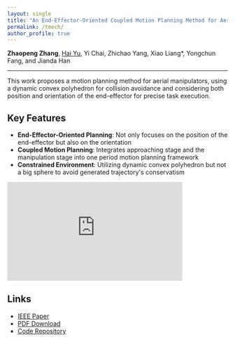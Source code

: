 ```yaml
---
layout: single
title: "An End-Effector-Oriented Coupled Motion Planning Method for Aerial Manipulators in Constrained Environments"
permalink: /tmech/
author_profile: true
---
```


**Zhaopeng Zhang**, [Hai Yu](https://u-hai.github.io/), Yi Chai, Zhichao Yang, Xiao Liang*, Yongchun Fang, and Jianda Han

---

This work proposes a motion planning method for aerial manipulators, using a dynamic convex polyhedron for collision avoidance and considering both position and orientation of the end-effector for precise task execution.

## Key Features

- **End-Effector-Oriented Planning**: Not only focuses on the position of the end-effector but also on the orientation
- **Coupled Motion Planning**: Integrates approaching stage and the manipulation stage into one period motion planning framework
- **Constrained Environment**: Utilizing dynamic convex polyhedron but not a big sphere to avoid generated trajectory's conservatism

<iframe width="400" height="225"
        src="https://www.youtube.com/embed/0KmbkZefSSk"
        title="YouTube video player"
        frameborder="0"
        allow="accelerometer; autoplay; clipboard-write; encrypted-media; gyroscope; picture-in-picture; web-share"
        allowfullscreen>
</iframe>

## Links

- [IEEE Paper](https://ieeexplore.ieee.org/document/10943237)
- [PDF Download](http://cheungsiupaang.github.io/files/TMech.pdf)
- [Code Repository](https://github.com/cheungsiupaang/Safe-Planner)
